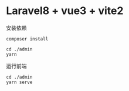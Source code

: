 # Laravel8 + vue3 + vite2

安装依赖
```
composer install

cd ./admin 
yarn
```

运行前端
```
cd ./admin
yarn serve
```